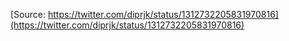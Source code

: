 [Source: https://twitter.com/diprjk/status/1312732205831970816](https://twitter.com/diprjk/status/1312732205831970816)